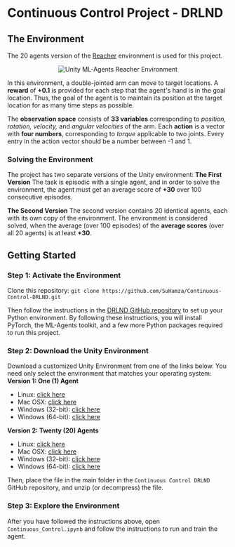# Continuous Control Project - DRLND
## The Environment
The 20 agents version of the [Reacher](https://github.com/Unity-Technologies/ml-agents/blob/master/docs/Learning-Environment-Examples.md#reacher) environment is used for this project.
<p align="center">
<img src="https://video.udacity-data.com/topher/2018/June/5b1ea778_reacher/reacher.gif" alt="Unity ML-Agents Reacher Environment">
</p>

In this environment, a double-jointed arm can move to target locations. A **reward** of **+0.1** is provided for each step that the agent's hand is in the goal location. Thus, the goal of the agent is to maintain its position at the target location for as many time steps as possible.

The **observation space** consists of **33 variables** corresponding to *position, rotation, velocity,* and *angular velocities* of the arm. 
Each **action** is a vector with **four numbers**, corresponding to *torque* applicable to two joints. Every entry in the action vector should be a number between -1 and 1.

### Solving the Environment
The project has two separate versions of the Unity environment:
**The First Version**
The task is episodic with a single agent, and in order to solve the environment, the agent must get an average score of **+30** over 100 consecutive episodes.

**The Second Version**
The second version contains 20 identical agents, each with its own copy of the environment.
The environment is considered solved, when the average (over 100 episodes) of the **average scores**  (over all 20 agents) is at least **+30**.

## Getting Started
### Step 1: Activate the Environment

Clone this repository:
`git clone https://github.com/SuHamza/Continuous-Control-DRLND.git`

Then follow the instructions in the [DRLND GitHub repository](https://github.com/udacity/deep-reinforcement-learning#dependencies) to set up your Python environment. By following these instructions, you will install PyTorch, the ML-Agents toolkit, and a few more Python packages required to run this project.

### Step 2: Download the Unity Environment
Download a customized Unity Environment from one of the links below. You need only select the environment that matches your operating system:
**Version 1: One (1) Agent**
- Linux: [click here](https://s3-us-west-1.amazonaws.com/udacity-drlnd/P2/Reacher/one_agent/Reacher_Linux.zip)
- Mac OSX: [click here](https://s3-us-west-1.amazonaws.com/udacity-drlnd/P2/Reacher/one_agent/Reacher.app.zip)
- Windows (32-bit): [click here](https://s3-us-west-1.amazonaws.com/udacity-drlnd/P2/Reacher/one_agent/Reacher_Windows_x86.zip)
- Windows (64-bit): [click here](https://s3-us-west-1.amazonaws.com/udacity-drlnd/P2/Reacher/one_agent/Reacher_Windows_x86_64.zip)

**Version 2: Twenty (20) Agents**
- Linux: [click here](https://s3-us-west-1.amazonaws.com/udacity-drlnd/P2/Reacher/Reacher_Linux.zip)
- Mac OSX: [click here](https://s3-us-west-1.amazonaws.com/udacity-drlnd/P2/Reacher/Reacher.app.zip)
- Windows (32-bit): [click here](https://s3-us-west-1.amazonaws.com/udacity-drlnd/P2/Reacher/Reacher_Windows_x86.zip)
- Windows (64-bit): [click here](https://s3-us-west-1.amazonaws.com/udacity-drlnd/P2/Reacher/Reacher_Windows_x86_64.zip)

Then, place the file in the main folder in the `Continuous Control DRLND` GitHub repository, and unzip (or decompress) the file.

### Step 3: Explore the Environment
After you have followed the instructions above, open `Continuous_Control.ipynb` and follow the instructions to run and train the agent.
